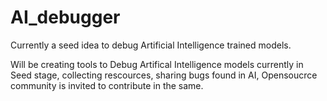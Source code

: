 # AI_debugger
Currently a seed idea to debug Artificial Intelligence trained models.

Will be creating tools to Debug Artifical Intelligence models currently in Seed stage, collecting rescources, sharing bugs found in AI, Opensoucrce community is invited to contribute in the same.
